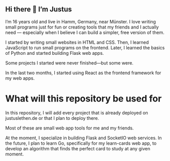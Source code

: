 ## Hi there 👋 I’m Justus

I’m 16 years old and live in Hamm, Germany, near Münster. I love writing small programs just for fun or creating tools that my friends and I actually need — especially when I believe I can build a simpler, free version of them.

I started by writing small websites in HTML and CSS. Then, I learned JavaScript to run small programs on the frontend. Later, I learned the basics of Python and started building Flask web apps.

Some projects I started were never finished—but some were.

In the last two months, I started using React as the frontend framework for my web apps.

# What will this repository be used for

In this repository, I will add every project that is already deployed on justuslethen.de or that I plan to deploy there.

Most of these are small web app tools for me and my friends.

At the moment, I specialize in building Flask and SocketIO web services.
In the future, I plan to learn Go, specifically for my learn-cards web app, to develop an algorithm that finds the perfect card to study at any given moment.
